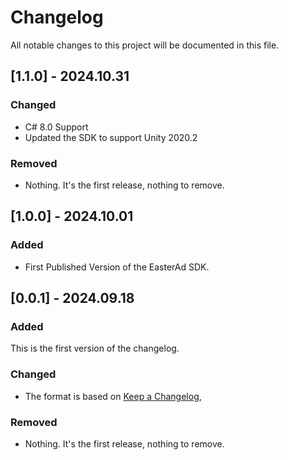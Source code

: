 # Changelog

All notable changes to this project will be documented in this file.

## [1.1.0] - 2024.10.31

### Changed
- C# 8.0 Support
- Updated the SDK to support Unity 2020.2

### Removed
- Nothing. It's the first release, nothing to remove.

## [1.0.0] - 2024.10.01

### Added
- First Published Version of the EasterAd SDK.

## [0.0.1] - 2024.09.18

### Added
This is the first version of the changelog.

### Changed
- The format is based on [Keep a Changelog](https://keepachangelog.com/en/1.1.0/),

### Removed
- Nothing. It's the first release, nothing to remove.

[Unreleased]: https://github.com/Autovertise/EasterAd_SDK/pull/44